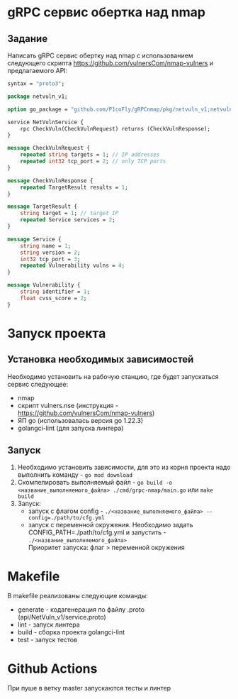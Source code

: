 # gRPC сервис обертка над nmap

## Задание
Написать gRPC сервис обертку над nmap с использованием следующего скрипта
https://github.com/vulnersCom/nmap-vulners и предлагаемого API:

```proto
syntax = "proto3"; 

package netvuln_v1;

option go_package = "github.com/P1coFly/gRPCnmap/pkg/netvuln_v1;netvuln_v1";

service NetVulnService {
    rpc CheckVuln(CheckVulnRequest) returns (CheckVulnResponse);
}

message CheckVulnRequest {
    repeated string targets = 1; // IP addresses 
    repeated int32 tcp_port = 2; // only TCP ports
}

message CheckVulnResponse {
    repeated TargetResult results = 1;
}

message TargetResult {
    string target = 1; // target IP 
    repeated Service services = 2;
}

message Service {
    string name = 1;
    string version = 2; 
    int32 tcp_port = 3; 
    repeated Vulnerability vulns = 4;
}

message Vulnerability {
    string identifier = 1; 
    float cvss_score = 2;
}
```
# Запуск проекта

## Установка необходимых зависимостей
Необходимо установить на рабочую станцию, где будет запускаться сервис следующее:
- nmap
- скрипт vulners.nse (инструкция - https://github.com/vulnersCom/nmap-vulners)
- ЯП go (использовалась версия go 1.22.3)
- golangci-lint (для запуска линтера)

## Запуск
1. Необходимо установить зависимости, для это из корня проекта надо выполнить команду - ```go mod download```
2. Скомпелировать выполняемый файл -  ```go build -o <название_выполняемого_файла> ./cmd/grpc-nmap/main.go``` или ```make build```
3. Запуск:
    - запуск с флагом config - ```./<название_выполняемого_файла> --config=./path/to/cfg.yml```
    - запуск с переменной окружения. Необходимо задать CONFIG_PATH=./path/to/cfg.yml и запустить - ```./<название_выполняемого_файла>```\
Приоритет запуска: флаг > переменной окружения

# Makefile
В makefile реализованы следующие команды:
- generate - кодагенерация по файлу .proto (api/NetVuln_v1/service.proto)
- lint - запуск линтера
- build - сборка проекта golangci-lint
- test - запуск тестов

# Github Actions
При пуше в ветку master запускаются тесты и линтер
